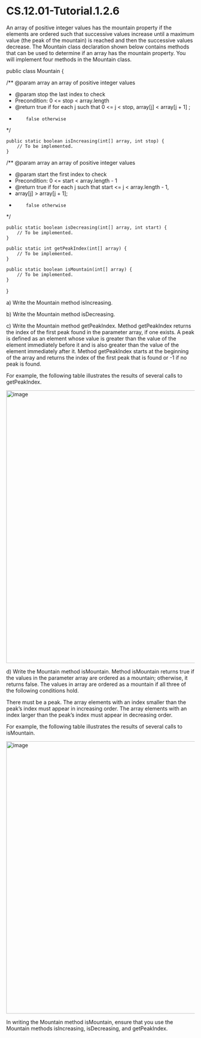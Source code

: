 # CS.12.01-Tutorial.1.2.6

An array of positive integer values has the mountain property if the elements are ordered such that successive values increase until a maximum value (the peak of the mountain) is reached and then the successive values decrease. The Mountain class declaration shown below contains methods that can be used to determine if an array has the mountain property. You will implement four methods in the Mountain class.

public class Mountain {

  /** @param array an array of positive integer values
  * @param stop the last index to check
  * Precondition: 0 <= stop < array.length
  * @return true if for each j such that 0 <= j < stop, array[j] < array[j + 1] ;
  *         false otherwise
  */
  
	public static boolean isIncreasing(int[] array, int stop) {
		// To be implemented.
	}

  /** @param array an array of positive integer values
  * @param start the first index to check
  * Precondition: 0 <= start < array.length - 1
  * @return true if for each j such that start <= j < array.length - 1,
  * array[j] > array[j + 1];
  *         false otherwise
  */
  
	public static boolean isDecreasing(int[] array, int start) {
		// To be implemented.
	}

	public static int getPeakIndex(int[] array) {
		// To be implemented.
	}

	public static boolean isMountain(int[] array) {
		// To be implemented.
	}
}

a) Write the Mountain method isIncreasing. 

b) Write the Mountain method isDecreasing.

c) Write the Mountain method getPeakIndex. Method getPeakIndex returns the index of the first peak found in the parameter array, if one exists. A peak is defined as an element whose value is greater than the value of the element immediately before it and is also greater than the value of the element immediately after it. Method getPeakIndex starts at the beginning of the array and returns the index of the first peak that is found or -1 if no peak is found. 

For example, the following table illustrates the results of several calls to getPeakIndex.

<img width="729" alt="image" src="https://github.com/techarenz/CS.12.01-Tutorial.1.2.6/assets/57818506/afb187fa-0b7a-42dd-93a0-63d17213fe44">

d) Write the Mountain method isMountain. Method isMountain returns true if the values in the parameter array are ordered as a mountain; otherwise, it returns false. The values in array are ordered as a mountain if all three of the following conditions hold.

There must be a peak.
The array elements with an index smaller than the peak’s index must appear in increasing order.
The array elements with an index larger than the peak’s index must appear in decreasing order.

For example, the following table illustrates the results of several calls to isMountain.

<img width="728" alt="image" src="https://github.com/techarenz/CS.12.01-Tutorial.1.2.6/assets/57818506/736fdc97-1022-4c64-9ede-f0ca1e7166fe">

In writing the Mountain method isMountain, ensure that you use the Mountain methods isIncreasing, isDecreasing, and getPeakIndex.
